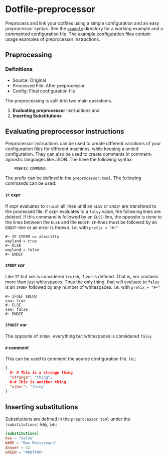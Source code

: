 # Dotfile-preprocessor

Preprocess and link your dotfiles using a simple configuration and an easy preprocessor syntax. See the [`example`](./example) directory for a working example and a commented configuration file. The example configuration files contain usage examples of preprocessor instructions.

## Preprocessing

### Definitions

- Source: Original
- Processed File: After preprocessor
- Config: Final configuration file

The preprocessing is split into two main operations.

1. **Evaluating preprocessor** instructions and
2. **Inserting Substitutions**

## Evaluating preprocessor instructions

Preprocessor instructions can be used to create different variations of your configuration files for different machines, while keeping a united configuration. They can also be used to create comments in comment-agnostic languages like JSON. The have the following syntax:
```
    PREFIX COMMAND
```
The prefix can be defined in the `preprocessor.toml`. The following commands can be used:

#### `IF` *expr*

If *expr* evaluates to `truish` all lines until an `ELSE` or `ENDIF` are transfered
to the processed file. If *expr* evaluates to a `falsy` value, the following lines
are deleted. If this command is followed by an `ELSE`-line, the opposite is done
to the lines between the `ELSE` and the `ENDIF`. `IF`-lines must be followed by an
`ENDIF`-line or an error is thrown. I.e. with `prefix = "#~"`
```
#~ IF $TERM == alacritty
wayland = true
#~ ELSE
wayland = false
#~ ENDIF
```

#### `IFDEF` *var*

Like `IF` but *var* is considered `truish`, if *var* is defined. That is, *var* contains
more than just whitespaces. Thus the only thing, that will evaluate to `falsy` is an
`IFDEF` followed by any number of whitespaces. I.e. with `prefix = "#~"`
```
#~ IFDEF $BLUB
sea: true
#~ ELSE
sea: false
#~ ENDIF
```

#### `IFNDEF` *var*

The opposite of `IFDEF`, everything but whitespaces is considered `falsy`

#### `#` *comment*

This can be used to comment the source configuration file. I.e.:
```json
{
  #~ # This is a strange thing
  "strange": "thing",
  #~# This is another thing
  "other": "thing"
}
```

## Inserting substitutions

Substitutions are defined in the `preprocessor.toml` under the `[substitutions]` key, i.e.:
```toml
[substitutions]
key = "Value"
NAME = "Max Mustermann"
Answer = 42
GREEN = "#00ff00"
```
